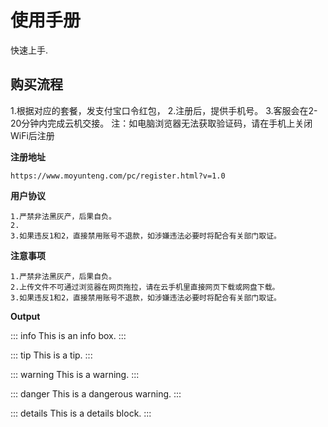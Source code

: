 # 使用手册

快速上手.

## 购买流程

1.根据对应的套餐，发支付宝口令红包，
2.注册后，提供手机号。
3.客服会在2-20分钟内完成云机交接。
注：如电脑浏览器无法获取验证码，请在手机上关闭WiFi后注册

**注册地址**

````
https://www.moyunteng.com/pc/register.html?v=1.0

````

**用户协议**

````
1.严禁非法黑灰产，后果自负。
2.
3.如果违反1和2，直接禁用账号不退款，如涉嫌违法必要时将配合有关部门取证。

````

**注意事项**
````
1.严禁非法黑灰产，后果自负。
2.上传文件不可通过浏览器在网页拖拉，请在云手机里直接网页下载或网盘下载。
3.如果违反1和2，直接禁用账号不退款，如涉嫌违法必要时将配合有关部门取证。

````

**Output**

::: info
This is an info box.
:::

::: tip
This is a tip.
:::

::: warning
This is a warning.
:::

::: danger
This is a dangerous warning.
:::

::: details
This is a details block.
:::
